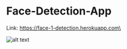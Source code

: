 # Face-Detection-App
Link: https://face-1-detection.herokuapp.com\

![alt text](https://github.com/Ismail24A/facerecognition/blob/master/facedetection.png?raw=true)
